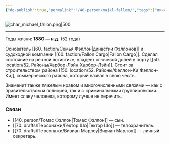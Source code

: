 ```yaml
---
{"dg-publish":true,"permalink":"/40-person/majkl-fellon/","tags":["личность/фэллон"]}
---
```


![char_michael_fallon.png|500](/img/user/90.%20files/char_michael_fallon.png)
***
Годы жизни: **1880 — н.д.** (52 года) 

Основатель [[60. faction/Семья Фэллон\|династии Фэллонов]] и судоходной компании [[60. faction/Fallon Cargo\|Fallon Cargo]]. Сделал состояние на речной логистике, владеет ключевой долей в порту [[50. location/52. Районы/Харбор-Лэйн\|Харбор-Лэйн]]. Стоит за строительством района [[50. location/52. Районы/Фэллон-Ки\|Фэллон-Ки]], коммерческого района, который назвал в свою честь.

Знаменит также тяжелым нравом и многочисленными связями — как с правительством и полицией, так и с криминальными группировками. Имеет славу человека, которому лучше не перечить.
### Связи
- [[40. person/Томас Фэллон\|Томас Фэллон]] — сын.
- [[70. drafts/Персонажи/Гектор Шо\|Гектор Шо]] — телохранитель.
- [[70. drafts/Персонажи/Вивиан Марлоу\|Вивиан Марлоу]] — личный секретарь.
